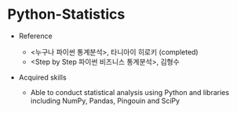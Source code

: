 # Python-Statistics

- Reference
  * <누구나 파이썬 통계분석>, 타니아이 히로키 (completed)
  * <Step by Step 파이썬 비즈니스 통계분석>, 김형수

- Acquired skills
  * Able to conduct statistical analysis using Python and libraries including NumPy, Pandas, Pingouin and SciPy

